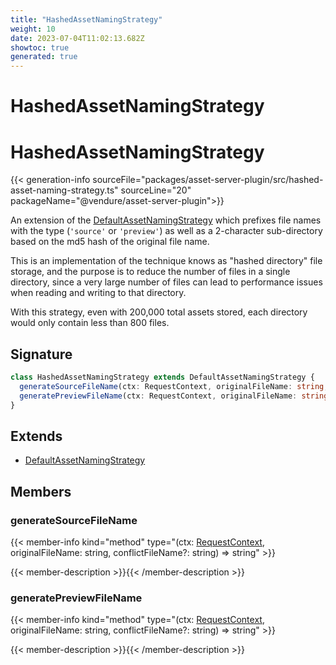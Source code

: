 ```yaml
---
title: "HashedAssetNamingStrategy"
weight: 10
date: 2023-07-04T11:02:13.682Z
showtoc: true
generated: true
---
```

<!-- This file was generated from the Vendure source. Do not modify. Instead, re-run the "docs:build" script -->

# HashedAssetNamingStrategy
<div class="symbol">


# HashedAssetNamingStrategy

{{< generation-info sourceFile="packages/asset-server-plugin/src/hashed-asset-naming-strategy.ts" sourceLine="20" packageName="@vendure/asset-server-plugin">}}

An extension of the <a href='/typescript-api/assets/default-asset-naming-strategy#defaultassetnamingstrategy'>DefaultAssetNamingStrategy</a> which prefixes file names with
the type (`'source'` or `'preview'`) as well as a 2-character sub-directory based on
the md5 hash of the original file name.

This is an implementation of the technique knows as "hashed directory" file storage,
and the purpose is to reduce the number of files in a single directory, since a very large
number of files can lead to performance issues when reading and writing to that directory.

With this strategy, even with 200,000 total assets stored, each directory would
only contain less than 800 files.

## Signature

```TypeScript
class HashedAssetNamingStrategy extends DefaultAssetNamingStrategy {
  generateSourceFileName(ctx: RequestContext, originalFileName: string, conflictFileName?: string) => string;
  generatePreviewFileName(ctx: RequestContext, originalFileName: string, conflictFileName?: string) => string;
}
```
## Extends

 * <a href='/typescript-api/assets/default-asset-naming-strategy#defaultassetnamingstrategy'>DefaultAssetNamingStrategy</a>


## Members

### generateSourceFileName

{{< member-info kind="method" type="(ctx: <a href='/typescript-api/request/request-context#requestcontext'>RequestContext</a>, originalFileName: string, conflictFileName?: string) => string"  >}}

{{< member-description >}}{{< /member-description >}}

### generatePreviewFileName

{{< member-info kind="method" type="(ctx: <a href='/typescript-api/request/request-context#requestcontext'>RequestContext</a>, originalFileName: string, conflictFileName?: string) => string"  >}}

{{< member-description >}}{{< /member-description >}}


</div>

